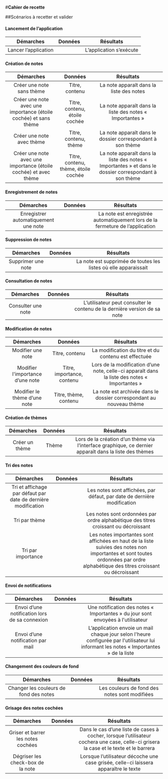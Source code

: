 #**Cahier de recette**

##Scénarios à recetter et valider

#### Lancement de l’application
| Démarches        | Données          | Résultats  |
| :-------------:    |:-------------:   | :-----:|
| Lancer l’application     |  | L’application s’exécute|


#### Création de notes 
| Démarches        | Données          | Résultats  |
| :-------------:    |:-------------:   | :-----:|
| Créer une note sans thème    | Titre, contenu  | La note apparaît dans la liste des notes |
| Créer une note avec une importance (étoile cochée) et sans thème   | Titre, contenu, étoile cochée    |La note apparaît dans la liste des notes « Importantes » |
| Créer une note avec thème     | Titre, contenu, thème | La note apparaît dans le dossier correspondant à son thème |
| Créer une note avec une importance (étoile cochée) et avec thème     | Titre, contenu, thème, étoile cochée | La note apparaît dans la liste des notes « Importantes » et dans le dossier correspondant à son thème|

#### Enregistrement de notes
| Démarches        | Données          | Résultats  |
| :-------------:    |:-------------:   | :-----:|
| Enregistrer automatiquement une note     || La note est enregistrée automatiquement lors de la fermeture de l’application|

#### Suppression de notes
| Démarches        | Données          | Résultats  |
| :-------------:    |:-------------:   | :-----:|
| Supprimer une note     | | La note est supprimée de toutes les listes où elle apparaissait|

#### Consultation de notes
| Démarches        | Données          | Résultats  |
| :-------------:    |:-------------:   | :-----:|
| Consulter une note     |  | L’utilisateur peut consulter le contenu de la dernière version de sa note|

#### Modification de notes
| Démarches        | Données          | Résultats  |
| :-------------:    |:-------------:   | :-----:|
| Modifier une note    | Titre, contenu  | La modification du titre et du contenu est effectuée |
| Modifier l'importance d’une note  | Titre, importance, contenu  | Lors de la modification d’une note, celle-ci apparaît dans la liste des notes « Importantes » |
| Modifier le thème d’une note    | Titre, thème, contenu  | La note est archivée dans le dossier correspondant au nouveau thème |


#### Création de thèmes
| Démarches        | Données          | Résultats  |
| :-------------:    |:-------------:   | :-----:|
| Créer un thème     | Thème | Lors de la création d’un thème via l’interface graphique, ce dernier apparaît dans la liste des thèmes |


#### Tri des notes
| Démarches        | Données          | Résultats  |
| :-------------:    |:-------------:   | :-----:|
| Tri et affichage par défaut par date de dernière modification     |  |Les notes sont affichées, par défaut, par date de dernière modification|
| Tri par thème    |  | Les notes sont ordonnées par ordre alphabétique des titres croissant ou décroissant|
| Tri par importance    |  | Les notes importantes sont affichées en haut de la liste suivies des notes non importantes et sont toutes ordonnées par ordre alphabétique des titres croissant ou décroissant|

#### Envoi de notifications
| Démarches        | Données          | Résultats  |
| :-------------:    |:-------------:   | :-----:|
| Envoi d’une notification lors de sa connexion     |  | Une notification des notes « Importantes » du jour sont envoyées à l'utilisateur|
| Envoi d’une notification par mail     |  | L’application envoie un mail chaque jour selon l'heure configurée par l'utilisateur lui informant les notes « Importantes » de la liste|

#### Changement des couleurs de fond
| Démarches        | Données          | Résultats  |
| :-------------:    |:-------------:   | :-----:|
| Changer les couleurs de fond des notes     |  | Les couleurs de fond des notes sont modifiées|


#### Grisage des notes cochées
| Démarches        | Données          | Résultats  |
| :-------------:    |:-------------:   | :-----:|
| Griser et barrer les notes cochées  |  |Dans le cas d’une liste de cases à cocher, lorsque l’utilisateur cochera une case, celle-ci grisera la case et le texte et le barrera |
| Dégriser les check-box de la note    |  |Lorsque l’utilisateur décoche une case grisée, celle-ci laissera apparaître le texte|


